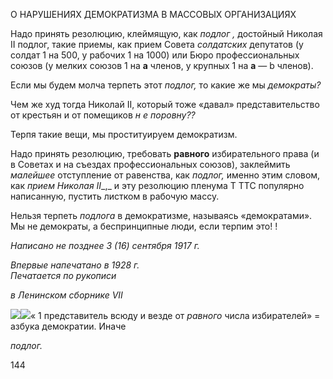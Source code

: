О НАРУШЕНИЯХ ДЕМОКРАТИЗМА В МАССОВЫХ ОРГАНИЗАЦИЯХ

Надо принять резолюцию, клеймящую, как _подлог ,_ достойный Николая II подлог, такие приемы, как прием Совета _солдатских_ депутатов (у солдат 1 на 500, у рабочих 1 на 1000) или Бюро профессиональных союзов (у мелких союзов 1 на **а** членов, у крупных 1 на **а** — b членов).

Если мы будем молча терпеть этот _подлог,_ то какие же мы _демократы?_

Чем же худ тогда Николай II, который тоже «давал» представительство от крестьян и от помещиков _н е поровну??_

Терпя такие вещи, мы проституируем демократизм.

Надо принять резолюцию, требовать **равного** избирательного права (и в Советах и на съездах профессиональных союзов), заклеймить _малейшее_ отступление от равен­ства, как _подлог,_ именно этим словом, как _прием Николая_ _II__,_ и эту резолюцию пленума Τ TTC популярно написанную, пустить листком в рабочую массу.

Нельзя терпеть _подлога_ в демократизме, называясь «демократами». Мы не демо­краты, а беспринципные люди, если терпим это! !

_Написано не позднее 3 (16) сентября 1917 г._

_Впервые напечатано в 1928 г.                                                              Печатается по рукописи_

_в Ленинском сборнике_ _VII_

![](file:///C:/Users/bot32/AppData/Local/Temp/msohtmlclip1/01/clip_image001.png)![](file:///C:/Users/bot32/AppData/Local/Temp/msohtmlclip1/01/clip_image002.png)« 1 представитель всюду и везде от _равного_ числа избирателей» = азбука демократии. Иначе

_подлог._

  

144